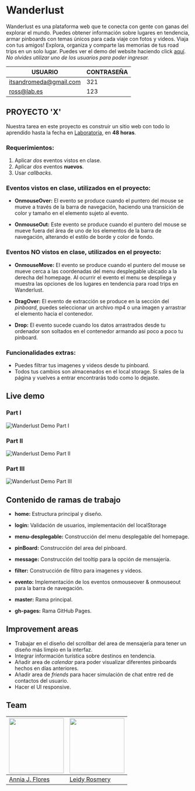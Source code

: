 # Wanderlust

Wanderlust es una plataforma web que te conecta con gente con ganas del explorar el mundo. Puedes obtener información sobre lugares en tendencia, armar pinboards con temas únicos para cada viaje con fotos y videos. Viaja con tus amigos! Explora, organiza y comparte las memorias de tus road trips en un solo lugar. Puedes ver el demo del website haciendo click [aquí](https://itsandromeda.github.io/Wanderlust/). *No olvides utilizar uno de los usuarios para poder ingresar.*

|USUARIO| CONTRASEÑA
|---|---|
itsandromeda@gmail.com | 321
ross@lab.es | 123
 
## PROYECTO 'X'
Nuestra tarea en este proyecto es construir un sitio web con todo lo aprendido hasta la fecha en [Laboratoria](http://www.laboratoria.la/), en **48 horas**.

### Requerimientos:

1. Aplicar *dos* eventos vistos en clase.
2. Aplicar *dos* eventos **nuevos**.
3. Usar *callbacks*.

### Eventos vistos en clase, utilizados en el proyecto:
- **OnmouseOver:** El evento se produce cuando el puntero del mouse se mueve a través de la barra de navegación, haciendo una transición de color y tamaño en el elemento sujeto al evento.

- **OnmouseOut:** Este evento  se produce cuando el puntero del mouse se mueve fuera del área de uno de los elementos de la barra de navegación, alterando el estilo de borde y color de fondo.

### Eventos NO vistos en clase, utilizados en el proyecto:
- **OnmouseMove:** El evento se produce cuando el puntero del mouse se mueve cerca a las coordenadas del menu desplegable ubicado a la derecha del homepage. Al ocurrir el evento el menu se despliega y muestra las opciones de los lugares en tendencia para road trips en Wanderlust.

- **DragOver:** El evento de extracción se produce en la sección del *pinboard*, puedes seleccionar un archivo mp4 o una imagen y arrastrar el elemento hacia el contenedor.

- **Drop:** El evento sucede cuando los datos arrastrados desde tu ordenador son soltados en el contenedor armando así poco a poco tu pinboard.

### Funcionalidades extras: 

- Puedes filtrar tus imagenes y videos desde tu pinboard.
- Todos tus cambios son almacenados en el local storage. Si sales de la página y vuelves a entrar encontrarás todo como lo dejaste.

## Live demo
### Part I
![Wanderlust Demo Part I](https://s-media-cache-ak0.pinimg.com/originals/8b/9a/09/8b9a0915b49c610a7927a283044402df.gif)
### Part II
![Wanderlust Demo Part II](https://s-media-cache-ak0.pinimg.com/originals/3e/00/c3/3e00c34f29cc22d41dd84c67c776d156.gif)
### Part III
![Wanderlust Demo Part III](https://s-media-cache-ak0.pinimg.com/originals/2a/79/a9/2a79a9eb0b25148da7ef987ac1daeebd.gif)

## Contenido de ramas de trabajo
- **home:** Estructura principal y diseño.
- **login:** Validación de usuarios, implementación del localStorage
- **menu-desplegable:** Construcción del menu desplegable del homepage.
- **pinBoard:** Construcción del area del pinboard.
- **message:** Construcción del tooltip para la opción de mensajería.
- **filter:** Construcción de filtro para imagenes y videos.
- **evento:** Implementación de los eventos onmouseover & onmouseout para la barra de navegación.

- **master:** Rama principal.
- **gh-pages:** Rama GitHub Pages.

## Improvement areas
- Trabajar en el diseño del scrollbar del area de mensajería para tener un diseño más limpio en la interfaz.
- Integrar información turística sobre destinos en tendencia.
- Añadir area de *calendar* para poder visualizar diferentes pinboards hechos en días anteriores.
- Añadir area de *friends* para hacer simulación de chat entre red de contactos del usuario.
- Hacer el UI responsive.

## Team

<a href="https://github.com/itsandromeda"><img src="https://s-media-cache-ak0.pinimg.com/564x/fb/13/a5/fb13a5993e465a069ec453e56e560797.jpg" height="150"></a> | <a href="https://github.com/LeidyRosmery"><img src="https://avatars2.githubusercontent.com/u/25905807?v=3&s=400" height="150"></a> 
|---|---
[Annia J. Flores](https://github.com/itsandromeda) | [Leidy Rosmery](https://github.com/LeidyRosmery) |
